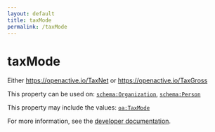 ```yaml
---
layout: default
title: taxMode
permalink: /taxMode
---
```


# taxMode
Either  https://openactive.io/TaxNet or  https://openactive.io/TaxGross

This property can be used on: [`schema:Organization`](https://schema.org/Organization), [`schema:Person`](https://schema.org/Person)

This property may include the values: [`oa:TaxMode`](https://openactive.io/TaxMode)

For more information, see the [developer documentation](https://developer.openactive.io/data-model/types/).